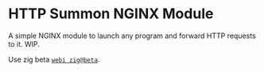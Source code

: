 
# HTTP Summon NGINX Module

A simple NGINX module to launch any program and forward HTTP requests to it. WIP.

Use zig beta [`webi zig@beta`](https://webinstall.dev/zig/).
